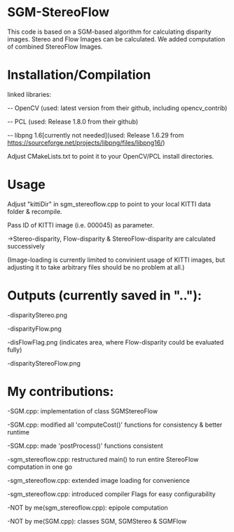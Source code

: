 # SGM-StereoFlow
This code is based on a SGM-based algorithm for calculating disparity images.
Stereo and Flow Images can be calculated. We added computation of combined StereoFlow Images.

# Installation/Compilation
linked libraries:

-- OpenCV (used: latest version from their github, including opencv_contrib)

-- PCL (used: Release 1.8.0 from their github)

-- libpng 1.6[currently not needed](used: Release 1.6.29 from https://sourceforge.net/projects/libpng/files/libpng16/)

Adjust CMakeLists.txt to point it to your OpenCV/PCL install directories.

# Usage
Adjust "kittiDir" in sgm_stereoflow.cpp to point to your local KITTI data folder & recompile.

Pass ID of KITTI image (i.e. 000045) as parameter.

->Stereo-disparity, Flow-disparity & StereoFlow-disparity are calculated successively

(Image-loading is currently limited to convinient usage of KITTI images, but adjusting it to take arbitrary files should be no problem at all.)

# Outputs (currently saved in ".."):

-disparityStereo.png

-disparityFlow.png

-disFlowFlag.png (indicates area, where Flow-disparity could be evaluated fully)

-disparityStereoFlow.png

# My contributions:

-SGM.cpp: implementation of class SGMStereoFlow

-SGM.cpp: modified all 'computeCost()' functions for consistency & better runtime

-SGM.cpp: made 'postProcess()' functions consistent

-sgm_stereoflow.cpp: restructured main() to run entire StereoFlow computation in one go

-sgm_stereoflow.cpp: extended image loading for convenience

-sgm_stereoflow.cpp: introduced compiler Flags for easy configurability

-NOT by me(sgm_stereoflow.cpp): epipole computation

-NOT by me(SGM.cpp): classes SGM, SGMStereo & SGMFlow
